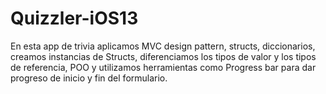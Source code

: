 # Quizzler-iOS13

En esta app de trivia aplicamos MVC design pattern, structs, diccionarios, creamos instancias de Structs, diferenciamos los tipos de valor y los tipos de referencia, POO y utilizamos herramientas como Progress bar para dar progreso de inicio y fin del formulario.
